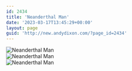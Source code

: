 ```yaml
---
id: 2434
title: 'Neanderthal Man'
date: '2023-03-17T13:45:29+00:00'
layout: page
guid: 'http://new.andydixon.com/?page_id=2434'
---
```


![Neanderthal Man](https://i0.wp.com/assets.g8x2.ldn.idrivee2-23.com/posters/Neanderthal%20Man%2001.jpg?w=1200&ssl=1 "Neanderthal Man")  
![Neanderthal Man](https://i0.wp.com/assets.g8x2.ldn.idrivee2-23.com/posters/Neanderthal%20Man%2002.jpg?w=1200&ssl=1 "Neanderthal Man")  
![Neanderthal Man](https://i0.wp.com/assets.g8x2.ldn.idrivee2-23.com/posters/Neanderthal%20Man%2003.jpg?w=1200&ssl=1 "Neanderthal Man")